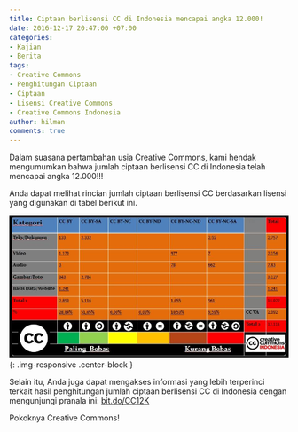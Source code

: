 ```yaml
---
title: Ciptaan berlisensi CC di Indonesia mencapai angka 12.000!
date: 2016-12-17 20:47:00 +07:00
categories:
- Kajian
- Berita
tags:
- Creative Commons
- Penghitungan Ciptaan
- Ciptaan
- Lisensi Creative Commons
- Creative Commons Indonesia
author: hilman
comments: true
---
```


Dalam suasana pertambahan usia Creative Commons, kami hendak mengumumkan bahwa jumlah ciptaan berlisensi CC di Indonesia telah mencapai angka 12.000!!!

Anda dapat melihat rincian jumlah ciptaan berlisensi CC berdasarkan lisensi yang digunakan di tabel berikut ini.

![15578396_1168348229909337_885894897223667685_n.jpg](/uploads/15578396_1168348229909337_885894897223667685_n.jpg){: .img-responsive .center-block }

Selain itu, Anda juga dapat mengakses informasi yang lebih terperinci terkait hasil penghitungan jumlah ciptaan berlisensi CC di Indonesia dengan mengunjungi pranala ini: [bit.do/CC12K](http://bit.do/CC12K)

Pokoknya Creative Commons!
